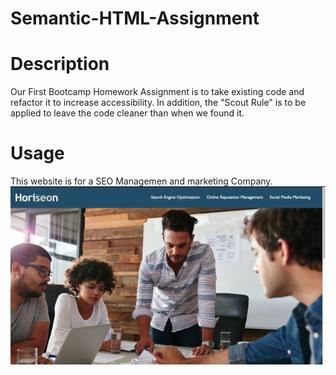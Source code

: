 # Semantic-HTML-Assignment
# Description
Our First Bootcamp Homework Assignment is to take existing code and refactor it to increase accessibility.
In addition, the "Scout Rule" is to be applied to leave the code cleaner than when we found it. 
# Usage

This website is for a SEO Managemen and marketing Company.
<img src="https://github.com/Glove1911/Semantic-HML-Assignment/blob/master/assets/images/B88CE756-5CF8-4C8E-83F4-386060033830_1_105_c.jpeg" width="700">

